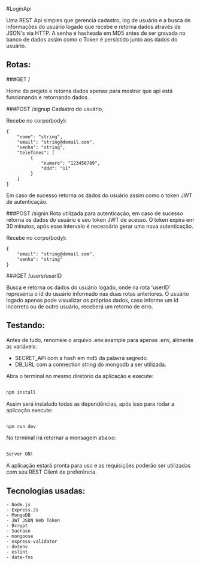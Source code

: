 #LoginApi

Uma REST Api simples que gerencia cadastro, log de usuário e a busca de informações do usuário logado que recebe e retorna dados através de JSON's via HTTP.
A senha é hasheada em MD5 antes de ser gravada no banco de dados assim como o Token é persistido junto aos dados do usuário.

## Rotas:

###GET /

Home do projeto e retorna dados apenas para mostrar que api está funcionando e retornando dados.

###POST /signup
Cadastro do usuário,

Recebe no corpo(body):
~~~
{
	"nome": "string", 
	"email": "string@demail.com",
	"senha": "string",
	"telefones": [
		 {
			 "numero": "123456789",
			 "ddd": "11"
		 }
	]
}
~~~

Em caso de sucesso retorna os dados do usuário assim como o token JWT de autenticação.

###POST /signin
Rota utilizada para autenticação, em caso de sucesso retorna os dados do usuário e seu token JWT de acesso.
O token expira em 30 minutos, após esse intervalo é necessário gerar uma nova autenticação.

Recebe no corpo(body):
~~~
{
	"email": "string@demail.com",
	"senha": "string"
}
~~~

###GET /users/userID

Busca e retorna os dados do usuário logado, onde na rota 'userID' representa o id do usuário informado nas duas rotas anteriores.
O usuário logado apenas pode visualizar os próprios dados, caso informe um id incorreto ou de outro usuário, receberá um retorno de erro.


## Testando:

Antes de tudo, renomeie o arquivo .env.example para apenas .env, alimente as variáveis: 
- SECRET_API com a hash em md5 da palavra segredo.
- DB_URL com a connection string do mongodb a ser utilizada.

Abra o terminal no mesmo diretório da aplicação e execute:

```bash

npm install

```

Assim será instalado todas as dependências, após isso para rodar a aplicação execute:

```bash

npm run dev

```

No terminal irá retornar a mensagem abaixo: 

```bash

Server ON!

```

A aplicação estará pronta para uso e as requisições poderão ser utilizadas com seu REST Client de preferência.


## Tecnologias usadas:
	- Node.js
	- Express.Js
    - MongoDB
	- JWT JSON Web Token
	- Bcrypt
	- Sucrase
    - mongoose
    - express-validator
    - dotenv
    - eslint
    - date-fns


